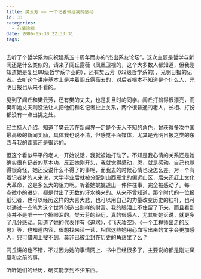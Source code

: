 ```yaml
---
title: 樊云芳 —— 一个记者带给我的感动
id: 33
categories:
  - 心情涂鸦
date: 2006-05-30 22:33:31
tags:
---
```


去听了个哲学系为庆祝建系五十周年而办的“杰出系友论坛”，这次主题是哲学与新闻还是什么类似的，请来了闾丘露薇（凤凰卫视的，这个大多数人都知道，但我刚知道她是复旦88级哲学系毕业的），还有樊云芳（62级哲学系的），光明日报的记者。去听这个讲座基本上是冲着闾丘露薇去的，对后者根本不知道是个什么人，光明日报也从来不看的。

见到了闾丘和樊云芳，还有樊的丈夫，也是复旦时的同学。闾丘打扮得很漂亮，而樊和她丈夫则没法让人把他们和名记者扯上关系，两个很普通的老人，长相、打扮都没有一点出挑之处。

经主持人介绍，知道了樊云芳在新闻界一定是个无人不知的角色，曾获得多次中国最高级的新闻奖励，具体我也说不清，但感觉平面媒体，尤其是光明日报之类的东西与我的距离还是很远的。

但这个看似平平的老人一开始说话，我就被她打动了。不知是我心情的关系还是她确实很有记者的基本功，反正她刚开头，我就觉得感动，恩，就是感动。自己也觉得很奇怪，她还没说什么不得了的事呢，而我去的时候心情也没怎么差。对一个有着记者梦的人来说，大学毕业后就被分配到山西雁北的偏远山区，后来还赶上文化大革命，这是多么大的阻力啊。听着她娓娓道出一件件往事，完全被感动了。每一点微小的进步，都是付出了无数的汗水换来的。从来不曾知道，那个时代的一位报纸记者，也可以经历这样的大喜大悲，也可以用自己的力量改变历史的杠杆，也可以通过一支笔为这个世界创造出别样的财富。我的眼泪止不住留了下来，而且看到我并不是唯一一个擦眼泪的。樊云芳的经历，真的很感人，尤其听她诉说，就更多了几分感动。知道了她的代表作有《追求》，《飞天凌空》，《一个工程师出走的反思》等，也知道内容，很想找来读一读，相信这些她用心血写出来的文字会更加感人，只可惜网上搜不到，莫非已被尘封在历史的角落里了么？

闾丘讲的也不错，不过因为她的事情网上、书中已经很多了，主要说的都是刚进凤凰和之前的事。

听听她们的经历，确实能学到不少东西。
